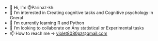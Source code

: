 - 👋 Hi, I’m @Parinaz-kh
- 👀 I’m interested in Creating cognitive tasks and Cognitive psychology in Gneral
- 🌱 I’m currently learning R and Python
- 💞️ I’m looking to collaborate on Any statistical or Experimental tasks
- 📫 How to reach me -> violet8080pz@gmail.com

<!---
Parinaz-kh/Parinaz-kh is a ✨ special ✨ repository because its `README.md` (this file) appears on your GitHub profile.
You can click the Preview link to take a look at your changes.
--->
